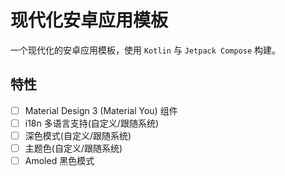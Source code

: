 # 现代化安卓应用模板

一个现代化的安卓应用模板，使用 `Kotlin` 与 `Jetpack Compose` 构建。

## 特性

- [ ] Material Design 3 (Material You) 组件
- [ ] i18n 多语言支持(自定义/跟随系统)
- [ ] 深色模式(自定义/跟随系统)
- [ ] 主题色(自定义/跟随系统)
- [ ] Amoled 黑色模式
